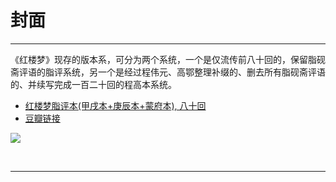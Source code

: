 # 封面
----


《红楼梦》现存的版本系，可分为两个系统，一个是仅流传前八十回的，保留脂砚斋评语的脂评系统，另一个是经过程伟元、高鄂整理补缀的、删去所有脂砚斋评语的、并续写完成一百二十回的程高本系统。  

- [红楼梦脂评本(甲戌本+庚辰本+蒙府本), 八十回](catalogue.md)
- [豆瓣链接](https://book.douban.com/subject/1844794/)

![](https://img3.doubanio.com/lpic/s2212160.jpg)


<br>
<hr>
<br>
